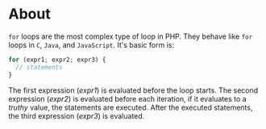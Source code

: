# About

`for` loops are the most complex type of loop in PHP. They behave like `for` loops in `C`, `Java`, and `JavaScript`. It's basic form is:

```php
for (expr1; expr2; expr3) {
  // statements
}
```

The first expression (_expr1_) is evaluated before the loop starts. The second expression (_expr2_) is evaluated before each iteration, if it evaluates to a _truthy_ value, the statements are executed. After the executed statements, the third expression (_expr3_) is evaluated.
